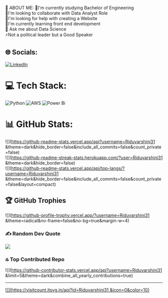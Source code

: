 💫 ABOUT ME:
🔭I'm currently studying Bachelor of Engineering <br>👯I'm looking to collaborate with Data Analyst Role <br>🤝I'm looking for help with creating a Website <br>🌱I'm currently learning front end development <br>💬 Ask me about Data Science <br>⚡Not a political leader but a Good Speaker <br>


## 🌐 Socials:
[![LinkedIn](https://img.shields.io/badge/LinkedIn-%230077B5.svg?logo=linkedin&logoColor=white)](https://linkedin.com/in/Riduvarshini31 ) 

# 💻 Tech Stack:
![Python](https://img.shields.io/badge/python-3670A0?style=for-the-badge&logo=python&logoColor=ffdd54) ![AWS](https://img.shields.io/badge/AWS-%23FF9900.svg?style=for-the-badge&logo=amazon-aws&logoColor=white) ![Power Bi](https://img.shields.io/badge/power_bi-F2C811?style=for-the-badge&logo=powerbi&logoColor=black)
# 📊 GitHub Stats:
![](https://github-readme-stats.vercel.app/api?username=Riduvarshini31 &theme=dark&hide_border=false&include_all_commits=false&count_private=false)<br/>
![](https://github-readme-streak-stats.herokuapp.com/?user=Riduvarshini31 &theme=dark&hide_border=false)<br/>
![](https://github-readme-stats.vercel.app/api/top-langs/?username=Riduvarshini31 &theme=dark&hide_border=false&include_all_commits=false&count_private=false&layout=compact)

## 🏆 GitHub Trophies
![](https://github-profile-trophy.vercel.app/?username=Riduvarshini31 &theme=radical&no-frame=false&no-bg=true&margin-w=4)

### ✍️ Random Dev Quote
![](https://quotes-github-readme.vercel.app/api?type=horizontal&theme=radical)

### 🔝 Top Contributed Repo
![](https://github-contributor-stats.vercel.app/api?username=Riduvarshini31 &limit=5&theme=dark&combine_all_yearly_contributions=true)

---
[![](https://visitcount.itsvg.in/api?id=Riduvarshini31 &icon=0&color=10)](https://visitcount.itsvg.in)

<!-- Proudly created with GPRM ( https://gprm.itsvg.in ) -->
